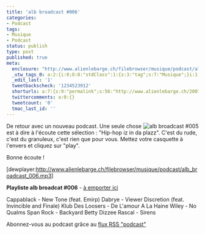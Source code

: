 ```yaml
---
title: 'alb broadcast #006'
categories:
- Podcast
tags:
- Musique
- Podcast
status: publish
type: post
published: true
meta:
  enclosure: "http://www.alienlebarge.ch/filebrowser/musique/podcast/alb_broadcast_006.mp3\r\n20965168\r\naudio/mpeg"
  _utw_tags_0: a:2:{i:0;O:8:"stdClass":1:{s:3:"tag";s:7:"Musique";}i:1;O:8:"stdClass":1:{s:3:"tag";s:7:"Podcast";}}
  _edit_last: '1'
  tweetbackscheck: '1234523912'
  shorturls: a:7:{s:9:"permalink";s:56:"http://www.alienlebarge.ch/2007/08/23/alb-broadcast-006/";s:7:"tinyurl";s:25:"http://tinyurl.com/2m8wyl";s:4:"isgd";s:17:"http://is.gd/ijX7";s:5:"bitly";s:18:"http://bit.ly/IzpZ";s:5:"snipr";s:22:"http://snipr.com/b9tdl";s:5:"snurl";s:22:"http://snurl.com/b9tdl";s:7:"snipurl";s:24:"http://snipurl.com/b9tdl";}
  twittercomments: a:0:{}
  tweetcount: '0'
  tmac_last_id: ''
---
```

<a title="alb broadcast #005" href="https://dlgjp9x71cipk.cloudfront.net/2007/07/alb-broadcast-logo.png"><img title="alb broadcast #005" src="https://dlgjp9x71cipk.cloudfront.net/2007/07/alb-broadcast-logo.thumbnail.png" alt="alb broadcast #005" align="right" /></a>De retour avec un nouveau podcast. Une seule chose est à dire à l'écoute cette sélection : "Hip-hop iz in da plazz".
C'est du rude, c'est du granuleux, c'est rien que pour vous. Mettez votre casquette à l'envers et cliquez sur "play".

Bonne écoute !

[dewplayer:http://www.alienlebarge.ch/filebrowser/musique/podcast/alb_broadcast_006.mp3]

<!--more-->

<strong>Playliste alb broadcat #006</strong> - <a title="Télécharger alb broadcast #006" href="http://www.alienlebarge.ch/filebrowser/musique/podcast/alb_broadcast_006.mp3">à emporter ici</a>

Cappablack - New Tone (feat. Emirp)
Dabrye - Viewer Discretion (feat. Invincible and Finale)
Klub Des Loosers - De L'amour A La Haine
Wiley - No Qualms
Span Rock - Backyard Betty
Dizzee Rascal - Sirens

Abonnez-vous au podcast grâce au <a title="Flux RSS Podcast" href="feed://www.alienlebarge.ch/?feed=rss2&amp;category_name=podcast">flux RSS "podcast"</a>
